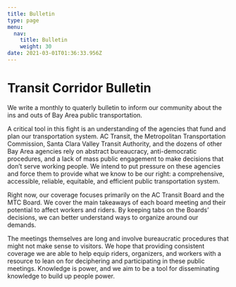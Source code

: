 ```yaml
---
title: Bulletin
type: page
menu:
  nav:
    title: Bulletin
    weight: 30
date: 2021-03-01T01:36:33.956Z
---
```

# Transit Corridor Bulletin

<!--StartFragment-->

We write a monthly to quaterly bulletin to inform our community about the ins and outs of Bay Area public transportation. 

A critical tool in this fight is an understanding of the agencies that fund and plan our transportation system. AC Transit, the Metropolitan Transportation Commission, Santa Clara Valley Transit Authority, and the dozens of other Bay Area agencies rely on abstract bureaucracy, anti-democratic procedures, and a lack of mass public engagement to make decisions that don’t serve working people. We intend to put pressure on these agencies and force them to provide what we know to be our right: a comprehensive, accessible, reliable, equitable, and efficient public transportation system.

Right now, our coverage focuses primarily on the AC Transit Board and the MTC Board. We cover the main takeaways of each board meeting and their potential to affect workers and riders. By keeping tabs on the Boards’ decisions, we can better understand ways to organize around our demands. 

The meetings themselves are long and involve bureaucratic procedures that might not make sense to visitors. We hope that providing consistent coverage we are able to help equip riders, organizers, and workers with a resource to lean on for deciphering and participating in these public meetings. Knowledge is power, and we aim to be a tool for disseminating knowledge to build up people power.

<!--EndFragment-->